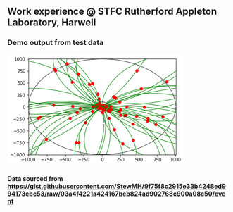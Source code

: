 ## Work experience @ STFC Rutherford Appleton Laboratory, Harwell

### Demo output from test data
![](demooutput.png)

#### Data sourced from https://gist.githubusercontent.com/StewMH/9f75f8c2915e33b4248ed994173ebc53/raw/03a4f4221a424167beb824ad902768c900a08c50/event
